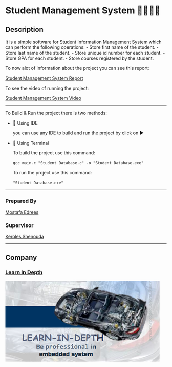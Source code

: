 # Student Management System 👨‍🎓👨‍🎓

## Description
It is a simple software for Student Information Management System which can perform the following operations:
	- Store first name of the student.
	- Store last name of the student.
	- Store unique id number for each student.
	- Store GPA for each student.
	- Store courses registered by the student.

To now alot of information about the project you can see this report:

[Student Management System Report](https://drive.google.com/drive/u/2/folders/1I1zyHvDcfz-UVL0cdYhDMCdA5xccpjtz)

To see the video of running the project:

[Student Management System Video](https://drive.google.com/drive/u/2/folders/1-ubtekjkARF5dU45Q_bx7X0dgZyz0bcY)
___
To Build & Run the project there is two methods:
* 📍 Using IDE

    you can use any IDE to build and run the project by click on ▶️ 
* 📍 Using Terminal

    To build the project use this command:
    ```gcc
    gcc main.c "Student Database.c" -o "Student Database.exe"
    ```

    To run the project use this command:
    ```gcc
    "Student Database.exe"
    ```
___

### Prepared By
[Mostafa Edrees](https://www.linkedin.com/in/mostafa-edrees-427373225/)

### Supervisor 
[Keroles Shenouda](https://www.linkedin.com/in/keroles-khalil-2a86057b/)   
___

## Company
### [Learn In Depth](https://www.linkedin.com/company/learn-in-depth/)

![gitHub](https://github.com/MostafaEdrees11/Mastering_Embedded_System_Online_Diploma/blob/master/Unit5_First%20Term%20Projects/Pressure%20Control%20System/Report/Learn%20In%20Depth.PNG)



